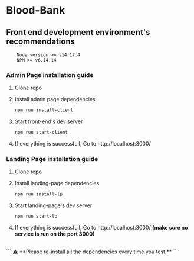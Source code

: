 # Blood-Bank

## Front end development environment's recommendations

```
    Node version >= v14.17.4
    NPM >= v6.14.14
```

### Admin Page installation guide

1. Clone repo
1. Install admin page dependencies

    ```bash
    npm run install-client
    ```

1. Start front-end's dev server

    ```bash
    npm run start-client
    ```

1. If everything is successfull, Go to http://localhost:3000/

### Landing Page installation guide

1. Clone repo
1. Install landing-page dependencies

    ```bash
    npm run install-lp
    ```

1. Start landing-page's dev server

    ```bash
    npm run start-lp
    ```

1. If everything is successfull, Go to http://localhost:3000/ **(make sure no service is run on the port 3000)**

<br/>
```
    ⚠️ **Please re-install all the dependencies every time you test.**
```
